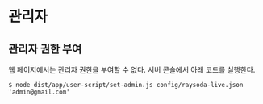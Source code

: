 # 관리자

## 관리자 권한 부여

웹 페이지에서는 관리자 권한을 부여할 수 없다.
서버 콘솔에서 아래 코드를 실행한다.

    $ node dist/app/user-script/set-admin.js config/raysoda-live.json 'admin@gmail.com'
